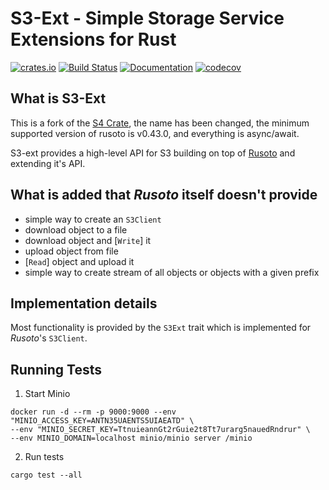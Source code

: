 # S3-Ext - Simple Storage Service Extensions for Rust

[![crates.io](https://meritbadge.herokuapp.com/s3-ext)](https://crates.io/crates/s3-ext)
[![Build Status](https://github.com/ddboline/s3-ext-rs/workflows/Rust/badge.svg?branch=master)](https://github.com/ddboline/s3-ext-rs/actions?branch=master)
[![Documentation](https://docs.rs/s3-ext/badge.svg)](https://docs.rs/s3-ext/)
[![codecov](https://codecov.io/gh/ddboline/s3-ext-rs/branch/master/graph/badge.svg)](https://codecov.io/gh/ddboline/s3-ext-rs)

## What is S3-Ext

This is a fork of the [S4 Crate](https://crates.io/crates/s4), the name has been changed,
the minimum supported version of rusoto is v0.43.0, and everything is async/await.

S3-ext provides a high-level API for S3 building on top of [Rusoto](https://www.rusoto.org/) and extending it's API.


## What is added that *Rusoto* itself doesn't provide

* simple way to create an `S3Client`
* download object to a file
* download object and [`Write`] it
* upload object from file
* [`Read`] object and upload it
* simple way to create stream of all objects or objects with a given prefix

## Implementation details

Most functionality is provided by the `S3Ext` trait which is implemented for *Rusoto*'s `S3Client`.


[`AsyncRead`]: https://docs.rs/tokio/0.2.11/tokio/io/trait.AsyncReadExt.html
[`AsyncWrite`]: https://docs.rs/tokio/0.2.11/tokio/io/trait.AsyncWriteExt.html


## Running Tests

1. Start Minio

```
docker run -d --rm -p 9000:9000 --env "MINIO_ACCESS_KEY=ANTN35UAENTS5UIAEATD" \
--env "MINIO_SECRET_KEY=TtnuieannGt2rGuie2t8Tt7urarg5nauedRndrur" \
--env MINIO_DOMAIN=localhost minio/minio server /minio
```

2. Run tests

```
cargo test --all
```
